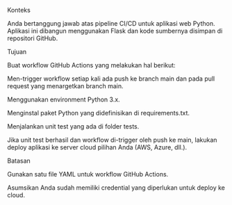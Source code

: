 Konteks  

Anda bertanggung jawab atas pipeline CI/CD untuk aplikasi web Python. Aplikasi ini dibangun menggunakan Flask dan kode sumbernya disimpan di repositori GitHub.

Tujuan

Buat workflow GitHub Actions yang melakukan hal berikut:

Men-trigger workflow setiap kali ada push ke branch main dan pada pull request yang menargetkan branch main.

Menggunakan environment Python 3.x.

Menginstal paket Python yang didefinisikan di requirements.txt.

Menjalankan unit test yang ada di folder tests.

Jika unit test berhasil dan workflow di-trigger oleh push ke main, lakukan deploy aplikasi ke server cloud pilihan Anda (AWS, Azure, dll.).

Batasan

Gunakan satu file YAML untuk workflow GitHub Actions.

Asumsikan Anda sudah memiliki credential yang diperlukan untuk deploy ke cloud.
